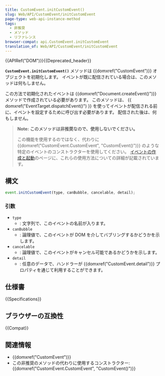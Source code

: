 ```yaml
---
title: CustomEvent.initCustomEvent()
slug: Web/API/CustomEvent/initCustomEvent
page-type: web-api-instance-method
tags:
  - 非推奨
  - メソッド
  - リファレンス
browser-compat: api.CustomEvent.initCustomEvent
translation_of: Web/API/CustomEvent/initCustomEvent
---
```

{{APIRef("DOM")}}{{Deprecated_header}}

**`CustomEvent.initCustomEvent()`** メソッドは {{domxref("CustomEvent")}} オブジェクトを初期化します。
イベントが既に配信されている場合は、このメソッドは何もしません。

この方法で初期化されたイベントは {{domxref("Document.createEvent()")}} メソッドで作成されている必要があります。
このメソッドは、 {{ domxref("EventTarget.dispatchEvent()") }} を使ってイベントが配信される前に、イベントを設定するために呼び出す必要があります。
配信された後は、何もしません。

> **Note:** **このメソッドは非推奨なので、使用しないでください。**
>
> この機能を使用するのではなく、代わりに {{domxref("CustomEvent.CustomEvent", "CustomEvent()")}} のような特定のイベントのコンストラクターを使用してください。
> [イベントの作成と起動](/ja/docs/Web/Events/Creating_and_triggering_events)のページに、これらの使用方法についての詳細が記載されています。

## 構文

```js
event.initCustomEvent(type, canBubble, cancelable, detail);
```

### 引数

- `type`
  - : 文字列で、このイベントの名前が入ります。
- `canBubble`
  - : 論理値で、このイベントが DOM を介してバブリングするかどうかを示します。
- `cancelable`
  - : 論理値で、このイベントがキャンセル可能であるかどうかを示します。
- `detail`
  - : 任意のデータで、ハンドラーが {{domxref("CustomEvent.detail")}} プロパティを通じて利用することができます。

## 仕様書

{{Specifications}}

## ブラウザーの互換性

{{Compat}}

## 関連情報

- {{domxref("CustomEvent")}}
- この非推奨のメソッドの代わりに使用するコンストラクター: {{domxref("CustomEvent.CustomEvent", "CustomEvent()")}}
